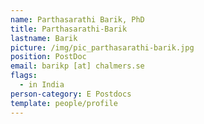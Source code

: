 ```yaml
---
name: Parthasarathi Barik, PhD
title: Parthasarathi-Barik
lastname: Barik
picture: /img/pic_parthasarathi-barik.jpg
position: PostDoc
email: barikp [at] chalmers.se
flags:
  - in India
person-category: E Postdocs
template: people/profile
---
```

